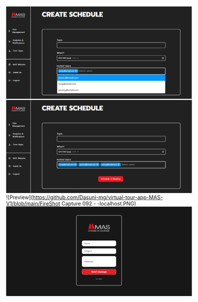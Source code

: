 ![Preview](https://github.com/Dasuni-mg/virtual-tour-app-MAS-V1/blob/main/Capture1.PNG)
![Preview](https://github.com/Dasuni-mg/virtual-tour-app-MAS-V1/blob/main/Capture3.PNG)
![Preview](https://github.com/Dasuni-mg/virtual-tour-app-MAS-V1/blob/main/FireShot Capture 092 - -localhost.PNG)
![Preview](https://github.com/Dasuni-mg/virtual-tour-app-MAS-V1/blob/main/assist%20us.png)
